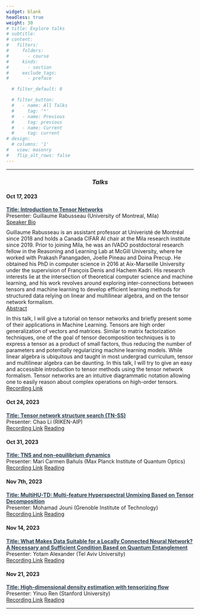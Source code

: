 ```yaml
---
widget: blank
headless: true
weight: 30
# title: Explore talks
# subtitle:
# content:
#   filters:
#     folders:
#       - course
#     kinds:
#       - section
#     exclude_tags:
#       - preface

  # filter_default: 0

  # filter_button:
  #   - name: All Talks
  #     tag: '*'
  #   - name: Previous
  #     tag: previous
  #   - name: Current
  #     tag: current
# design:
  # columns: '1'
#   view: masonry
#   flip_alt_rows: false
---
```


  ---
<section id="courses" class="some-section">
    <div class="row">
        <div class="col-12">
            <div class="listing" style="clear:both;">
                <div class="left" style="margin-bottom: 10px;">
                    <h3 style="text-align:center; font-style: italic;"> Talks</h3>
                    <!-- Add a new talk -->
                    <h4 style="margin-top: 20px;">Oct 17, 2023</h4>
                    <ul style="padding-left: 0;">
                        <li style="list-style-type: none;">
                            <b>
                                <a href="#" style="color: #2c3e50;"> Title: Introduction to Tensor Networks </a> 
                            </b>
                            <br> Presenter: Guillaume Rabusseau  (University of Montreal, Mila)
                            <br>
                            <a class="btn btn-primary btn-xs" data-toggle="collapse" href="#newTalkBio" role="button" aria-expanded="false" aria-controls="collapseExample" style="margin-top: 10px;">
                                Speaker Bio
                            </a>
                            <div class="collapse" id="newTalkBio">
                                <div class="card card-body" style="margin-top: 10px;">
                                    Guillaume Rabusseau is an assistant professor at Univeristé de Montréal since 2018 and holds a Canada CIFAR AI chair at the Mila research institute since 2019. Prior to joining Mila, he was an IVADO postdoctoral research fellow in the Reasoning and Learning Lab at McGill University, where he worked with Prakash Panangaden, Joelle Pineau and Doina Precup. He obtained his PhD in computer science in 2016 at Aix-Marseille University under the supervision of François Denis and Hachem Kadri. His research interests lie at the intersection of theoretical computer science and machine learning, and his work revolves around exploring inter-connections between tensors and machine learning to develop efficient learning methods for structured data relying on linear and multilinear algebra, and on the tensor network formalism.
                                </div>
                            </div>
                            <a class="btn btn-primary btn-xs" data-toggle="collapse" href="#newTalkAbstract" role="button" aria-expanded="false" aria-controls="collapseExample" style="margin-top: 10px;">
                                Abstract
                            </a>
                            <div class="collapse" id="newTalkAbstract">
                                <div class="card card-body" style="margin-top: 10px;">
                                    In this talk, I will give a tutorial on tensor networks and briefly present some of their applications in Machine Learning.
                                    Tensors are high order generalization of vectors and matrices. Similar to matrix factorization techniques, one of the goal of tensor decomposition techniques is to express a tensor as a product of small factors, thus reducing the number of parameters and potentially regularizing machine learning models. While linear algebra is ubiquitous and taught in most undergrad curriculum, tensor and multilinear algebra can be daunting. In this talk, I will try to give an easy and accessible introduction to tensor methods using the tensor network formalism. Tensor networks are an intuitive diagrammatic notation allowing one to easily reason about complex operations on high-order tensors.
                                </div>
                            </div>
                            <a href="https://www.youtube.com/channel/UCajE0Tzf0r3qORFsQIemglA" class="btn btn-primary btn-xs" style="margin-top: 10px;"> Recording Link</a>
                        </li>
                    </ul>
                    <!-- Add more talks here if needed -->
                </div>
            </div>
        </div>
    </div>
                    <!-- Add a new talk -->
                    <h4 style="margin-top: 20px;">Oct 24, 2023</h4>
                    <ul style="padding-left: 0;">
                        <li style="list-style-type: none;">
                            <b>
                                <a href="#" style="color: #2c3e50;"> Title: Tensor network structure search (TN-SS) </a> 
                            </b>
                            <br> Presenter: Chao Li  (RIKEN-AIP)
                            <br>
                            <!-- <a class="btn btn-primary btn-xs" data-toggle="collapse" href="#newTalkBio" role="button" aria-expanded="false" aria-controls="collapseExample" style="margin-top: 10px;">
                                Speaker Bio
                            </a>
                            <div class="collapse" id="newTalkBio">
                                <div class="card card-body" style="margin-top: 10px;">
                                </div>
                            </div> -->
                            <!-- <a class="btn btn-primary btn-xs" data-toggle="collapse" href="#newTalkAbstract" role="button" aria-expanded="false" aria-controls="collapseExample" style="margin-top: 10px;">
                                Abstract
                            </a>
                            <div class="collapse" id="newTalkAbstract">
                                <div class="card card-body" style="margin-top: 10px;">
                                </div>
                            </div> -->
                            <a href="https://www.youtube.com/channel/UCajE0Tzf0r3qORFsQIemglA" class="btn btn-primary btn-xs" style="margin-top: 10px;"> Recording Link</a>
                            <a href="https://arxiv.org/abs/2304.12875" class="btn btn-primary btn-xs" style="margin-top: 10px;"> Reading</a>
                        </li>
                    </ul>
                    <!-- Add more talks here if needed -->
                    <h4 style="margin-top: 20px;">Oct 31, 2023</h4>
                    <ul style="padding-left: 0;">
                        <li style="list-style-type: none;">
                            <b>
                                <a href="#" style="color: #2c3e50;"> Title: TNS and non-equilibrium dynamics </a> 
                            </b>
                            <br> Presenter: Mari Carmen Bañuls (Max Planck Institute of Quantum Optics)
                            <br>
                            <!-- <a class="btn btn-primary btn-xs" data-toggle="collapse" href="#newTalkBio" role="button" aria-expanded="false" aria-controls="collapseExample" style="margin-top: 10px;">
                                Speaker Bio
                            </a>
                            <div class="collapse" id="newTalkBio">
                                <div class="card card-body" style="margin-top: 10px;">
                                </div>
                            </div> -->
                            <!-- <a class="btn btn-primary btn-xs" data-toggle="collapse" href="#newTalkAbstract" role="button" aria-expanded="false" aria-controls="collapseExample" style="margin-top: 10px;">
                                Abstract
                            </a>
                            <div class="collapse" id="newTalkAbstract">
                                <div class="card card-body" style="margin-top: 10px;">
                                </div>
                            </div> -->
                            <a href="https://www.youtube.com/channel/UCajE0Tzf0r3qORFsQIemglA" class="btn btn-primary btn-xs" style="margin-top: 10px;"> Recording Link</a>
                            <a href="https://arxiv.org/abs/2209.11788" class="btn btn-primary btn-xs" style="margin-top: 10px;"> Reading</a>
                        </li>
                    </ul>
                     <!-- Add more talks here if needed -->
                    <h4 style="margin-top: 20px;">Nov 7th, 2023</h4>
                    <ul style="padding-left: 0;">
                        <li style="list-style-type: none;">
                            <b>
                                <a href="#" style="color: #2c3e50;"> Title: MultiHU-TD: Multi-feature Hyperspectral Unmixing Based on Tensor Decomposition </a> 
                            </b>
                            <br> Presenter: Mohamad Jouni (Grenoble Institute of Technology)
                            <br>
                            <!-- <a class="btn btn-primary btn-xs" data-toggle="collapse" href="#newTalkBio" role="button" aria-expanded="false" aria-controls="collapseExample" style="margin-top: 10px;">
                                Speaker Bio
                            </a>
                            <div class="collapse" id="newTalkBio">
                                <div class="card card-body" style="margin-top: 10px;">
                                </div>
                            </div> -->
                            <!-- <a class="btn btn-primary btn-xs" data-toggle="collapse" href="#newTalkAbstract" role="button" aria-expanded="false" aria-controls="collapseExample" style="margin-top: 10px;">
                                Abstract
                            </a>
                            <div class="collapse" id="newTalkAbstract">
                                <div class="card card-body" style="margin-top: 10px;">
                                </div>
                            </div> -->
                            <a href="https://www.youtube.com/channel/UCajE0Tzf0r3qORFsQIemglA" class="btn btn-primary btn-xs" style="margin-top: 10px;"> Recording Link</a>
                            <a href="https://hal.science/hal-03480890/document" class="btn btn-primary btn-xs" style="margin-top: 10px;"> Reading</a>
                        </li>
                    </ul>
                    <h4 style="margin-top: 20px;">Nov 14, 2023</h4>
                    <ul style="padding-left: 0;">
                        <li style="list-style-type: none;">
                            <b>
                                <a href="#" style="color: #2c3e50;"> Title: What Makes Data Suitable for a Locally Connected Neural Network? A Necessary and Sufficient Condition Based on Quantum Entanglement </a> 
                            </b>
                            <br> Presenter: Yotam Alexander (Tel Aviv University)
                            <br>
                            <!-- <a class="btn btn-primary btn-xs" data-toggle="collapse" href="#newTalkBio" role="button" aria-expanded="false" aria-controls="collapseExample" style="margin-top: 10px;">
                                Speaker Bio
                            </a>
                            <div class="collapse" id="newTalkBio">
                                <div class="card card-body" style="margin-top: 10px;">
                                </div>
                            </div> -->
                            <!-- <a class="btn btn-primary btn-xs" data-toggle="collapse" href="#newTalkAbstract" role="button" aria-expanded="false" aria-controls="collapseExample" style="margin-top: 10px;">
                                Abstract
                            </a>
                            <div class="collapse" id="newTalkAbstract">
                                <div class="card card-body" style="margin-top: 10px;">
                                </div>
                            </div> -->
                            <a href="https://www.youtube.com/channel/UCajE0Tzf0r3qORFsQIemglA" class="btn btn-primary btn-xs" style="margin-top: 10px;"> Recording Link</a>
                            <a href="https://arxiv.org/abs/2303.11249" class="btn btn-primary btn-xs" style="margin-top: 10px;"> Reading</a>
                        </li>
                    </ul>
                    <h4 style="margin-top: 20px;">Nov 21, 2023</h4>
                    <ul style="padding-left: 0;">
                        <li style="list-style-type: none;">
                            <b>
                                <a href="#" style="color: #2c3e50;"> Title: High-dimensional density estimation with tensorizing flow </a> 
                            </b>
                            <br> Presenter: Yinuo Ren (Stanford University)
                            <br>
                            <!-- <a class="btn btn-primary btn-xs" data-toggle="collapse" href="#newTalkBio" role="button" aria-expanded="false" aria-controls="collapseExample" style="margin-top: 10px;">
                                Speaker Bio
                            </a>
                            <div class="collapse" id="newTalkBio">
                                <div class="card card-body" style="margin-top: 10px;">
                                </div>
                            </div> -->
                            <!-- <a class="btn btn-primary btn-xs" data-toggle="collapse" href="#newTalkAbstract" role="button" aria-expanded="false" aria-controls="collapseExample" style="margin-top: 10px;">
                                Abstract
                            </a>
                            <div class="collapse" id="newTalkAbstract">
                                <div class="card card-body" style="margin-top: 10px;">
                                </div>
                            </div> -->
                            <a href="https://www.youtube.com/channel/UCajE0Tzf0r3qORFsQIemglA" class="btn btn-primary btn-xs" style="margin-top: 10px;"> Recording Link</a>
                            <a href="https://arxiv.org/abs/2212.00759" class="btn btn-primary btn-xs" style="margin-top: 10px;"> Reading</a>
                        </li>
                    </ul>
                </div>
            </div>
        </div>
    </div>
</section>

---
